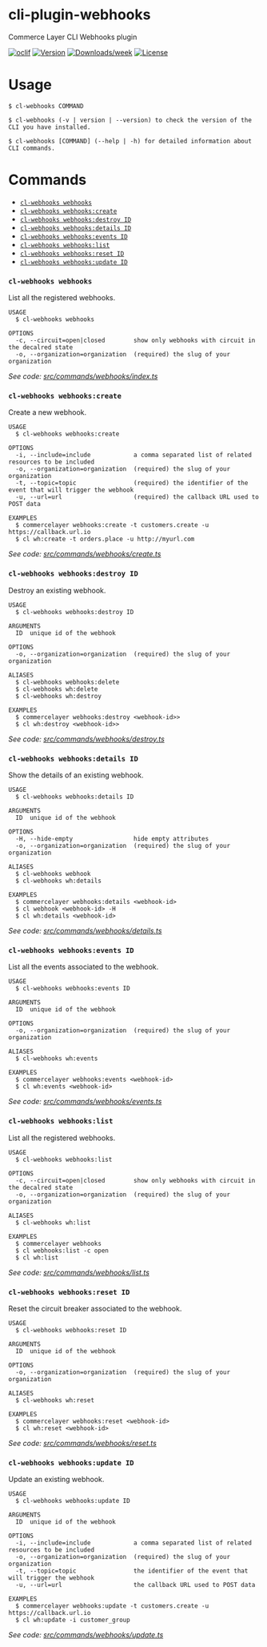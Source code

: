 cli-plugin-webhooks
===================

Commerce Layer CLI Webhooks plugin

[![oclif](https://img.shields.io/badge/cli-oclif-brightgreen.svg)](https://oclif.io)
[![Version](https://img.shields.io/npm/v/@commercelayer/cli-plugin-webhooks.svg)](https://npmjs.org/package/@commercelayer/cli-plugin-webhooks)
[![Downloads/week](https://img.shields.io/npm/dw/@commercelayer/cli-plugin-webhooks.svg)](https://npmjs.org/package/@commercelayer/cli-plugin-webhooks)
[![License](https://img.shields.io/npm/l/@commercelayer/cli-plugin-webhooks.svg)](https://github.com/commercelayer/cli-plugin-webhooks/blob/master/package.json)

<!-- toc -->


<!-- tocstop -->
# Usage
<!-- usage -->

```sh-session
$ cl-webhooks COMMAND

$ cl-webhooks (-v | version | --version) to check the version of the CLI you have installed.

$ cl-webhooks [COMMAND] (--help | -h) for detailed information about CLI commands.
```
<!-- usagestop -->
# Commands
<!-- commands -->

* [`cl-webhooks webhooks`](#cl-webhooks-webhooks)
* [`cl-webhooks webhooks:create`](#cl-webhooks-webhookscreate)
* [`cl-webhooks webhooks:destroy ID`](#cl-webhooks-webhooksdestroy-id)
* [`cl-webhooks webhooks:details ID`](#cl-webhooks-webhooksdetails-id)
* [`cl-webhooks webhooks:events ID`](#cl-webhooks-webhooksevents-id)
* [`cl-webhooks webhooks:list`](#cl-webhooks-webhookslist)
* [`cl-webhooks webhooks:reset ID`](#cl-webhooks-webhooksreset-id)
* [`cl-webhooks webhooks:update ID`](#cl-webhooks-webhooksupdate-id)

### `cl-webhooks webhooks`

List all the registered webhooks.

```
USAGE
  $ cl-webhooks webhooks

OPTIONS
  -c, --circuit=open|closed        show only webhooks with circuit in the decalred state
  -o, --organization=organization  (required) the slug of your organization
```

_See code: [src/commands/webhooks/index.ts](https://github.com/commercelayer/commercelayer-cli-plugin-webhooks/blob/v0.1.8/src/commands/webhooks/index.ts)_

### `cl-webhooks webhooks:create`

Create a new webhook.

```
USAGE
  $ cl-webhooks webhooks:create

OPTIONS
  -i, --include=include            a comma separated list of related resources to be included
  -o, --organization=organization  (required) the slug of your organization
  -t, --topic=topic                (required) the identifier of the event that will trigger the webhook
  -u, --url=url                    (required) the callback URL used to POST data

EXAMPLES
  $ commercelayer webhooks:create -t customers.create -u https://callback.url.io
  $ cl wh:create -t orders.place -u http://myurl.com
```

_See code: [src/commands/webhooks/create.ts](https://github.com/commercelayer/commercelayer-cli-plugin-webhooks/blob/v0.1.8/src/commands/webhooks/create.ts)_

### `cl-webhooks webhooks:destroy ID`

Destroy an existing webhook.

```
USAGE
  $ cl-webhooks webhooks:destroy ID

ARGUMENTS
  ID  unique id of the webhook

OPTIONS
  -o, --organization=organization  (required) the slug of your organization

ALIASES
  $ cl-webhooks webhooks:delete
  $ cl-webhooks wh:delete
  $ cl-webhooks wh:destroy

EXAMPLES
  $ commercelayer webhooks:destroy <webhook-id>>
  $ cl wh:destroy <webhook-id>>
```

_See code: [src/commands/webhooks/destroy.ts](https://github.com/commercelayer/commercelayer-cli-plugin-webhooks/blob/v0.1.8/src/commands/webhooks/destroy.ts)_

### `cl-webhooks webhooks:details ID`

Show the details of an existing webhook.

```
USAGE
  $ cl-webhooks webhooks:details ID

ARGUMENTS
  ID  unique id of the webhook

OPTIONS
  -H, --hide-empty                 hide empty attributes
  -o, --organization=organization  (required) the slug of your organization

ALIASES
  $ cl-webhooks webhook
  $ cl-webhooks wh:details

EXAMPLES
  $ commercelayer webhooks:details <webhook-id>
  $ cl webhook <webhook-id> -H
  $ cl wh:details <webhook-id>
```

_See code: [src/commands/webhooks/details.ts](https://github.com/commercelayer/commercelayer-cli-plugin-webhooks/blob/v0.1.8/src/commands/webhooks/details.ts)_

### `cl-webhooks webhooks:events ID`

List all the events associated to the webhook.

```
USAGE
  $ cl-webhooks webhooks:events ID

ARGUMENTS
  ID  unique id of the webhook

OPTIONS
  -o, --organization=organization  (required) the slug of your organization

ALIASES
  $ cl-webhooks wh:events

EXAMPLES
  $ commercelayer webhooks:events <webhook-id>
  $ cl wh:events <webhook-id>
```

_See code: [src/commands/webhooks/events.ts](https://github.com/commercelayer/commercelayer-cli-plugin-webhooks/blob/v0.1.8/src/commands/webhooks/events.ts)_

### `cl-webhooks webhooks:list`

List all the registered webhooks.

```
USAGE
  $ cl-webhooks webhooks:list

OPTIONS
  -c, --circuit=open|closed        show only webhooks with circuit in the decalred state
  -o, --organization=organization  (required) the slug of your organization

ALIASES
  $ cl-webhooks wh:list

EXAMPLES
  $ commercelayer webhooks
  $ cl webhooks:list -c open
  $ cl wh:list
```

_See code: [src/commands/webhooks/list.ts](https://github.com/commercelayer/commercelayer-cli-plugin-webhooks/blob/v0.1.8/src/commands/webhooks/list.ts)_

### `cl-webhooks webhooks:reset ID`

Reset the circuit breaker associated to the webhook.

```
USAGE
  $ cl-webhooks webhooks:reset ID

ARGUMENTS
  ID  unique id of the webhook

OPTIONS
  -o, --organization=organization  (required) the slug of your organization

ALIASES
  $ cl-webhooks wh:reset

EXAMPLES
  $ commercelayer webhooks:reset <webhook-id>
  $ cl wh:reset <webhook-id>
```

_See code: [src/commands/webhooks/reset.ts](https://github.com/commercelayer/commercelayer-cli-plugin-webhooks/blob/v0.1.8/src/commands/webhooks/reset.ts)_

### `cl-webhooks webhooks:update ID`

Update an existing webhook.

```
USAGE
  $ cl-webhooks webhooks:update ID

ARGUMENTS
  ID  unique id of the webhook

OPTIONS
  -i, --include=include            a comma separated list of related resources to be included
  -o, --organization=organization  (required) the slug of your organization
  -t, --topic=topic                the identifier of the event that will trigger the webhook
  -u, --url=url                    the callback URL used to POST data

EXAMPLES
  $ commercelayer webhooks:update -t customers.create -u https://callback.url.io
  $ cl wh:update -i customer_group
```

_See code: [src/commands/webhooks/update.ts](https://github.com/commercelayer/commercelayer-cli-plugin-webhooks/blob/v0.1.8/src/commands/webhooks/update.ts)_
<!-- commandsstop -->
